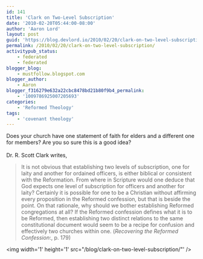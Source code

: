 ```yaml
---
id: 141
title: 'Clark on Two-Level Subscription'
date: '2010-02-20T05:44:00-08:00'
author: 'Aaron Lord'
layout: post
guid: 'https://blog.devlord.io/2010/02/20/clark-on-two-level-subscription/'
permalink: /2010/02/20/clark-on-two-level-subscription/
activitypub_status:
    - federated
    - federated
blogger_blog:
    - mustfollow.blogspot.com
blogger_author:
    - Aaron
blogger_f316279e632a22cbc8478bd21b80f9b4_permalink:
    - '1009786925007205693'
categories:
    - 'Reformed Theology'
tags:
    - 'covenant theology'
---
```


Does your church have one statement of faith for elders and a different one for members?  Are you so sure this is a good idea?<br /><br />Dr. R. Scott Clark writes,<br /><blockquote>It is not obvious that establishing two levels of subscription, one for  laity and another for ordained officers, is either biblical or  consistent with the Reformation.  From where in Scripture would one  deduce that God expects one level of subscription for officers and  another for laity?  Certainly it is possible for one to be a Christian  without affirming every proposition in the Reformed confession, but that  is beside the point.  On that rationale, why should we bother  establishing Reformed congregations at all? If the Reformed confession  defines what it is to be Reformed, then establishing two distinct  relations to the same constitutional document would seem to be a recipe  for confusion and effectively two churches within one. (<span style="font-style:italic;">Recovering the  Reformed Confession</span>:, p. 179)</blockquote><div class="blogger-post-footer"><img width='1' height='1' src="/blog/clark-on-two-level-subscription/"' /></div>